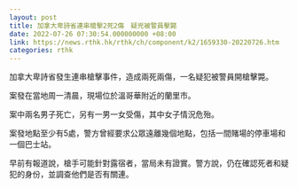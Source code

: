```yaml
---
layout: post
title: 加拿大卑詩省連串槍擊2死2傷　疑兇被警員擊斃
date: 2022-07-26 07:30:54.000000000 +08:00
link: https://news.rthk.hk/rthk/ch/component/k2/1659330-20220726.htm
categories: rthk
---
```


加拿大卑詩省發生連串槍擊事件，造成兩死兩傷，一名疑犯被警員開槍擊斃。

案發在當地周一清晨，現場位於溫哥華附近的蘭里市。

案中兩名男子死亡，另有一男一女受傷，其中女子情況危殆。

案發地點至少有5處，警方曾經要求公眾遠離幾個地點，包括一間賭場的停車場和一個巴士站。

早前有報道說，槍手可能針對露宿者，當局未有證實。警方說，仍在確認死者和疑犯的身份，並調查他們是否有關連。
